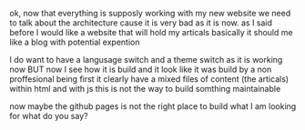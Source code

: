 ok, now that everything is supposly working with my new website we need to talk about the architecture 
cause it is very bad as it is now.
as I said before I would like a website that will hold my articals
basically it should me like a blog
with potential expention

I do want to have a langusage switch and a theme switch as it is working now
BUT now I see how it is build and it look like it was build by a non proffesional being
first it clearly have a mixed files of content (the articals) within html and with js
this is not the way to build somthing maintainable

now maybe the github pages is not the right place to build what I am looking for
what do you say?
